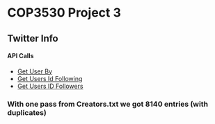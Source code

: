 # COP3530 Project 3

## Twitter Info
#### API Calls
 - [Get User By](https://developer.twitter.com/en/docs/twitter-api/users/lookup/api-reference/get-users-by)
 - [Get Users Id Following](https://developer.twitter.com/en/docs/twitter-api/users/follows/api-reference/get-users-id-following)
 - [Get Users ID Followers](https://developer.twitter.com/en/docs/twitter-api/users/follows/api-reference/get-users-id-followers)

### With one pass from Creators.txt we got 8140 entries (with duplicates)